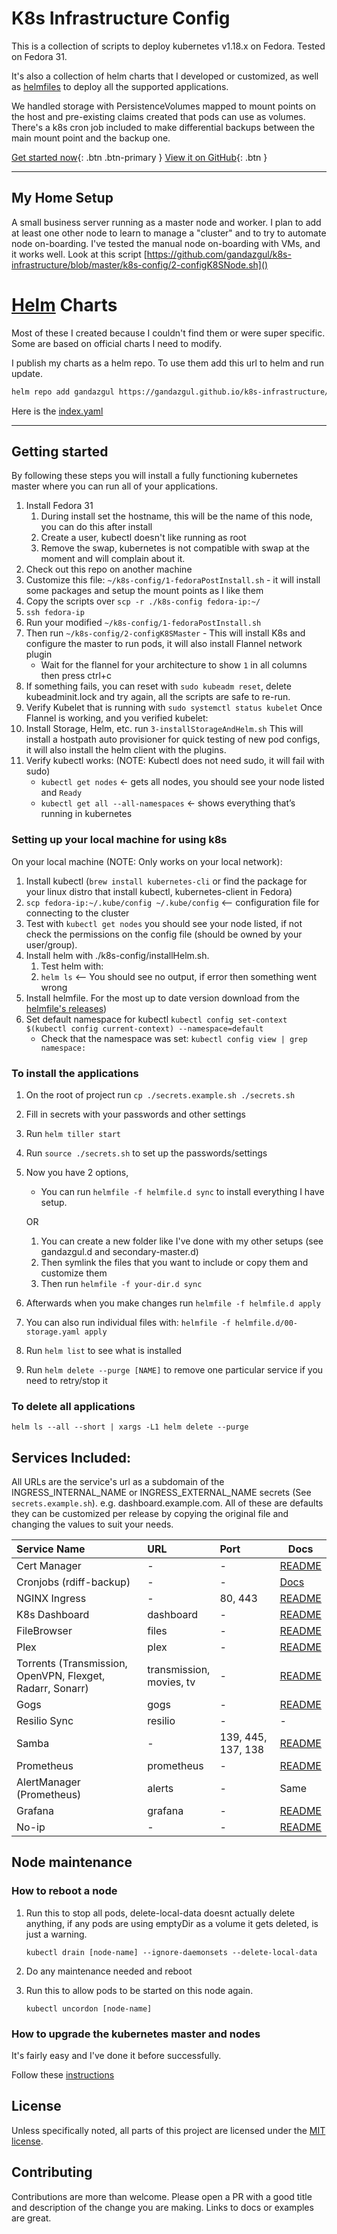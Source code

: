 # K8s Infrastructure Config

This is a collection of scripts to deploy kubernetes v1.18.x on Fedora. Tested on Fedora 31. 

It's also a collection of helm charts that I developed or customized, as well as 
[helmfiles](https://github.com/roboll/helmfile/) to deploy all the supported applications.

We handled storage with PersistenceVolumes mapped to mount points on the host and pre-existing claims 
created that pods can use as volumes. There's a k8s cron job included to make differential backups 
between the main mount point and the backup one.

[Get started now](#getting-started){: .btn .btn-primary } 
[View it on GitHub](https://github.com/gandazgul/k8s-infrastructure){: .btn }

---

## My Home Setup

A small business server running as a master node and worker. I plan to add at least one other 
node to learn to manage a "cluster" and to try to automate node on-boarding. I've tested the 
manual node on-boarding with VMs, and it works well. 
Look at this script [https://github.com/gandazgul/k8s-infrastructure/blob/master/k8s-config/2-configK8SNode.sh]()

# [Helm](https://helm.sh) Charts

Most of these I created because I couldn't find them or were super specific. Some are based on official charts I need to modify.

I publish my charts as a helm repo. To use them add this url to helm and run update. 

```bash
helm repo add gandazgul https://gandazgul.github.io/k8s-infrastructure/
``` 

Here is the [index.yaml](https://gandazgul.github.io/k8s-infrastructure/index.yaml)

---

## Getting started

By following these steps you will install a fully functioning kubernetes master where you can run all of your applications.

1. Install Fedora 31
    1. During install set the hostname, this will be the name of this node, you can do this after install
    2. Create a user, kubectl doesn't like running as root
    3. Remove the swap, kubernetes is not compatible with swap at the moment and will complain about it. 
2. Check out this repo on another machine
3. Customize this file: `~/k8s-config/1-fedoraPostInstall.sh` - it will install some packages and setup the mount 
points as I like them
4. Copy the scripts over `scp -r ./k8s-config fedora-ip:~/`
5. `ssh fedora-ip`
6. Run your modified `~/k8s-config/1-fedoraPostInstall.sh`
7. Then run `~/k8s-config/2-configK8SMaster` - This will install K8s and configure the master to run pods, it will also install 
Flannel network plugin
    * Wait for the flannel for your architecture to show `1` in all columns then press ctrl+c
8. If something fails, you can reset with `sudo kubeadm reset`, delete kubeadminit.lock and try again, all the 
scripts are safe to re-run.
9. Verify Kubelet that is running with `sudo systemctl status kubelet`
Once Flannel is working, and you verified kubelet:
10. Install Storage, Helm, etc. run `3-installStorageAndHelm.sh`
This will install a hostpath auto provisioner for quick testing of new pod configs, it will also install the helm 
client with the plugins.
9. Verify kubectl works: (NOTE: Kubectl does not need sudo, it will fail with sudo)
    * `kubectl get nodes` ← gets all nodes, you should see your node listed and `Ready`
    * `kubectl get all --all-namespaces` ← shows everything that’s running in kubernetes

### Setting up your local machine for using k8s

On your local machine (NOTE: Only works on your local network):
1. Install kubectl (`brew install kubernetes-cli` or find the package for your linux distro that install kubectl, 
kubernetes-client in Fedora)
2. `scp fedora-ip:~/.kube/config ~/.kube/config` <-- configuration file for connecting to the cluster
3. Test with `kubectl get nodes` you should see your node listed, if not check the permissions on the config file 
(should be owned by your user/group).
4. Install helm with ./k8s-config/installHelm.sh.
    1. Test helm with:
    3. `helm ls` <-- You should see no output, if error then something went wrong
5. Install helmfile. For the most up to date version download from the [helmfile's releases](https://github.com/roboll/helmfile/releases))
6. Set default namespace for kubectl `kubectl config set-context $(kubectl config current-context) --namespace=default`
    * Check that the namespace was set: `kubectl config view | grep namespace:`

### To install the applications

1. On the root of project run `cp ./secrets.example.sh ./secrets.sh`
2. Fill in secrets with your passwords and other settings
3. Run `helm tiller start`
4. Run `source ./secrets.sh` to set up the passwords/settings
5. Now you have 2 options, 
    * You can run `helmfile -f helmfile.d sync` to install everything I have setup.
    
    OR
    
    1. You can create a new folder like I've done with my other setups (see gandazgul.d and secondary-master.d)
    2. Then symlink the files that you want to include or copy them and customize them
    3. Then run `helmfile -f your-dir.d sync` 
5. Afterwards when you make changes run `helmfile -f helmfile.d apply`
6. You can also run individual files with: `helmfile -f helmfile.d/00-storage.yaml apply`
8. Run `helm list` to see what is installed
9. Run `helm delete --purge [NAME]` to remove one particular service if you need to retry/stop it 

### To delete all applications

`helm ls --all --short | xargs -L1 helm delete --purge`

## Services Included:

All URLs are the service's url as a subdomain of the INGRESS_INTERNAL_NAME or INGRESS_EXTERNAL_NAME secrets 
(See `secrets.example.sh`). e.g. dashboard.example.com. All of these are defaults they can be customized per release 
by copying the original file and changing the values to suit your needs. 

| Service Name                              | URL          | Port               | Docs                                                   |
|:------------------------------------------|:-------------|:-------------------|--------------------------------------------------------|
| Cert Manager                              | -            | -                  | [README](https://github.com/jetstack/cert-manager)     |  
| Cronjobs (rdiff-backup)                   | -            | -                  | [Docs](https://www.nongnu.org/rdiff-backup/docs.html)  |
| NGINX Ingress                             | -            | 80, 443            | [README](https://kubernetes.github.io/ingress-nginx/)  |
| K8s Dashboard                             | dashboard    | -                  | [README](https://github.com/kubernetes/dashboard)      |
| FileBrowser                               | files        | -                  | [README](https://github.com/filebrowser/filebrowser/)  |
| Plex                                      | plex         | -                  | [README](https://github.com/munnerz/kube-plex)         |
| Torrents (Transmission, OpenVPN, Flexget,<br />Radarr, Sonarr) | transmission,<br />movies, tv | - | [README](/charts/seedbox/README.md)|
| Gogs                                      | gogs         | -                  | [README](https://hub.helm.sh/charts/incubator/gogs)    |
| Resilio Sync                              | resilio      | -                  | -                                                      |
| Samba                                     | -            | 139, 445, 137, 138 | [README](/charts/samba/README.md)                      |
| Prometheus                                | prometheus   | -                  | [README](https://hub.helm.sh/charts/stable/prometheus) |
| AlertManager (Prometheus)                 | alerts       | -                  | Same                                                   |
| Grafana                                   | grafana      | -                  | [README](https://hub.helm.sh/charts/stable/grafana)    | 
| No-ip                                     | -            | -                  | [README](https://hub.helm.sh/charts/stabl)    | 

## Node maintenance

### How to reboot a node

1. Run this to stop all pods, delete-local-data doesnt actually delete anything, if any pods are using emptyDir as a 
volume it gets deleted, is just a warning.

    `kubectl drain [node-name] --ignore-daemonsets --delete-local-data`

2. Do any maintenance needed and reboot
3. Run this to allow pods to be started on this node again.

    `kubectl uncordon [node-name]`
    
### How to upgrade the kubernetes master and nodes

It's fairly easy and I've done it before successfully.

Follow these [instructions](https://kubernetes.io/docs/tasks/administer-cluster/kubeadm/kubeadm-upgrade-1-13/)

## License

Unless specifically noted, all parts of this project are licensed under the [MIT license](https://github.com/gandazgul/k8s-infrastructure/blob/master/LICENSE.md).

## Contributing

Contributions are more than welcome. Please open a PR with a good title and description of the change you are making. 
Links to docs or examples are great.
